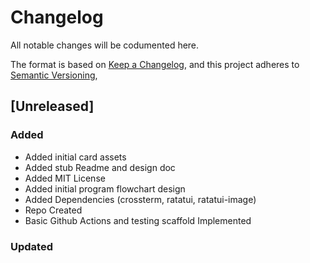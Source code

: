# Changelog

All notable changes will be codumented here.

The format is based on [Keep a Changelog](https://keepachangelog.com/en/1.0.0/),
and this project adheres to [Semantic Versioning](https://semver.org/spec/v2.0.0.html),

## [Unreleased]
### Added
-   Added initial card assets
-   Added stub Readme and design doc
-   Added MIT License
-   Added initial program flowchart design
-   Added Dependencies (crossterm, ratatui, ratatui-image)
-   Repo Created
-   Basic Github Actions and testing scaffold Implemented
### Updated
